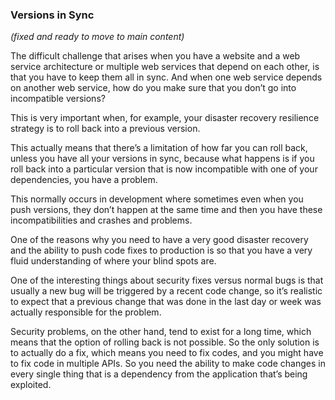 ### Versions in Sync

_(fixed and ready to move to main content)_

The difficult challenge that arises when you have a website and a web service architecture or multiple web services that depend on each other, is that you have to keep them all in sync. And when one web service depends on another web service, how do you make sure that you don’t go into incompatible versions?

This is very important when, for example, your disaster recovery resilience strategy is to roll back into a previous version.

This actually means that there’s a limitation of how far you can roll back, unless you have all your versions in sync, because what happens is if you roll back into a particular version that is now incompatible with one of your dependencies, you have a problem.

This normally occurs in development where sometimes even when you push versions, they don’t happen at the same time and then you have these incompatibilities and crashes and problems.

One of the reasons why you need to have a very good disaster recovery and the ability to push code fixes to production is so that you have a very fluid understanding of where your blind spots are.

One of the interesting things about security fixes versus normal bugs is that usually a new bug will be triggered by a recent code change, so it’s realistic to expect that a previous change that was done in the last day or week was actually responsible for the problem.

Security problems, on the other hand, tend to exist for a long time, which means that the option of rolling back is not possible. So the only solution is to actually do a fix, which means you need to fix codes, and you might have to fix code in multiple APIs. So you need the ability to make code changes in every single thing that is a dependency from the application that’s being exploited.
